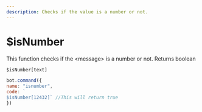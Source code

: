 ```yaml
---
description: Checks if the value is a number or not.
---
```


# $isNumber

This function checks if the \<message> is a number or not. Returns boolean

```javascript
$isNumber[text]
```

```javascript
bot.command({
name: "isnumber", 
code: `
$isNumber[12432]` //This will return true
})
```
